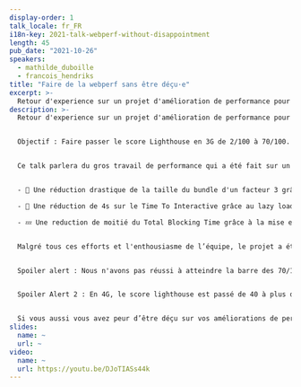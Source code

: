 ```yaml
---
display-order: 1
talk_locale: fr_FR
i18n-key: 2021-talk-webperf-without-disappointment
length: 45
pub_date: "2021-10-26"
speakers:
  - mathilde_duboille
  - francois_hendriks
title: "Faire de la webperf sans être déçu·e"
excerpt: >-
  Retour d'experience sur un projet d'amélioration de performance pour un géant de e-commerce du luxe français.
description: >-
  Retour d'experience sur un projet d'amélioration de performance pour un géant de e-commerce du luxe français.


  Objectif : Faire passer le score Lighthouse en 3G de 2/100 à 70/100. Ambitieux 🧐 ? Et oui... Mais avec une équipe de choc de 3 développeurs à temps plein sur le projet 🧑🏽‍💻👩🏼‍💻!


  Ce talk parlera du gros travail de performance qui a été fait sur un site SSR en NextJS, notamment avec :


  - 🌳 Une réduction drastique de la taille du bundle d'un facteur 3 grâce à du tree shaking et une chasse aux dépendances dupliquées dans un mono-repo.

  - 🤖 Une réduction de 4s sur le Time To Interactive grâce au lazy loading de nos pages mais aussi de nos composants React, tout ca sans impacter le SEO.

  - 💤 Une reduction de moitié du Total Blocking Time grâce à la mise en place d'une solution de Lazy Hydrating.


  Malgré tous ces efforts et l'enthousiasme de l’équipe, le projet a été marqué par de nombreux moments de déception. 


  Spoiler alert : Nous n'avons pas réussi à atteindre la barre des 70/100 ni même la barre des 20/100 en 3G. 


  Spoiler Alert 2 : En 4G, le score lighthouse est passé de 40 à plus de 95 /100 🎉. Les clients ont remarqué l'énorme amélioration de la performance du site et étaient donc très satisfaits.


  Si vous aussi vous avez peur d’être déçu sur vos améliorations de performance, ce talk vous donnera de précieux conseils pour savourer au maximum tous vos efforts.
slides:
  name: ~
  url: ~
video:
  name: ~
  url: https://youtu.be/DJoTIASs44k
---
```

